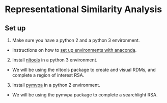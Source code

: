 # Representational Similarity Analysis

## Set up
1. Make sure you have a python 2 and a python 3 environment.
  
  - Instructions on how to [set up environments with anaconda](https://docs.anaconda.com/anaconda/user-guide/tasks/switch-environment/).

2. Install [nltools](https://nltools.org/install.html) in a python 3 environment.
  
  - We will be using the nltools package to create and visual RDMs, and complete a region of interest RSA.

3. Install [pymvpa](pymvpa.org/installation.html) in a python 2 environment.
  
  - We will be using the pymvpa package to complete a searchlight RSA.

